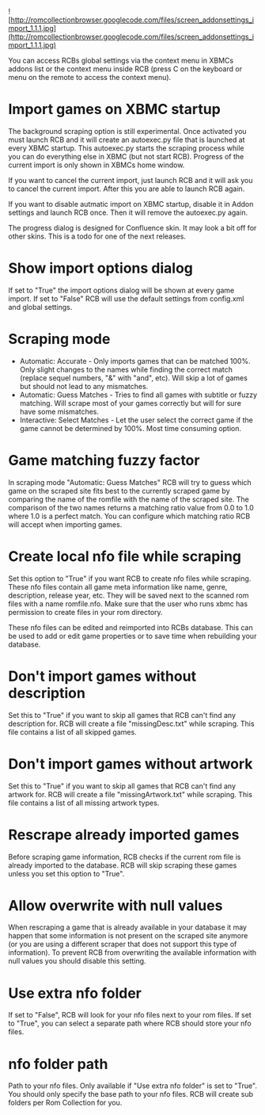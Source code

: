 

![http://romcollectionbrowser.googlecode.com/files/screen_addonsettings_import_1.1.1.jpg](http://romcollectionbrowser.googlecode.com/files/screen_addonsettings_import_1.1.1.jpg)

You can access RCBs global settings via the context menu in XBMCs addons list or the context menu inside RCB (press C on the keyboard or menu on the remote to access the context menu).

# Import games on XBMC startup #
The background scraping option is still experimental. Once activated you must launch RCB and it will create an autoexec.py file that is launched at every XBMC startup. This autoexec.py starts the scraping process while you can do everything else in XBMC (but not start RCB). Progress of the current import is only shown in XBMCs home window.

If you want to cancel the current import, just launch RCB and it will ask you to cancel the current import. After this you are able to launch RCB again.

If you want to disable autmatic import on XBMC startup, disable it in Addon settings and launch RCB once. Then it will remove the autoexec.py again.

The progress dialog is designed for Confluence skin. It may look a bit off for other skins. This is a todo for one of the next releases.

# Show import options dialog #
If set to "True" the import options dialog will be shown at every game import. If set to "False" RCB will use the default settings from config.xml and global settings.

# Scraping mode #
  * Automatic: Accurate - Only imports games that can be matched 100%. Only slight changes to the names while finding the correct match (replace sequel numbers, "&" with "and", etc). Will skip a lot of games but should not lead to any mismatches.
  * Automatic: Guess Matches - Tries to find all games with subtitle or fuzzy matching. Will scrape most of your games correctly but will for sure have some mismatches.
  * Interactive: Select Matches - Let the user select the correct game if the game cannot be determined by 100%. Most time consuming option.

# Game matching fuzzy factor #
In scraping mode "Automatic: Guess Matches" RCB will try to guess which game on the scraped site fits best to the currently scraped game by comparing the name of the romfile with the name of the scraped site. The comparison of the two names returns a matching ratio value from 0.0 to 1.0 where 1.0 is a perfect match. You can configure which matching ratio RCB will accept when importing games.

# Create local nfo file while scraping #
Set this option to "True" if you want RCB to create nfo files while scraping. These nfo files contain all game meta information like name, genre, description, release year, etc. They will be saved next to the scanned rom files with a name romfile.nfo. Make sure that the user who runs xbmc has permission to create files in your rom directory.

These nfo files can be edited and reimported into RCBs database. This can be used to add or edit game properties or to save time when rebuilding your database.

# Don't import games without description #
Set this to "True" if you want to skip all games that RCB can't find any description for. RCB will create a file "missingDesc.txt" while scraping. This file contains a list of all skipped games.

# Don't import games without artwork #
Set this to "True" if you want to skip all games that RCB can't find any artwork for. RCB will create a file "missingArtwork.txt" while scraping. This file contains a list of all missing artwork types.

# Rescrape already imported games #
Before scraping game information, RCB checks if the current rom file is already imported to the database. RCB will skip scraping these games unless you set this option to "True".

# Allow overwrite with null values #
When rescraping a game that is already available in your database it may happen that some information is not present on the scraped site anymore (or you are using a different scraper that does not support this type of information). To prevent RCB from overwriting the available information with null values you should disable this setting.

# Use extra nfo folder #
If set to "False", RCB will look for your nfo files next to your rom files. If set to "True", you can select a separate path where RCB should store your nfo files.

# nfo folder path #
Path to your nfo files. Only available if "Use extra nfo folder" is set to "True". You should only specify the base path to your nfo files. RCB will create sub folders per Rom Collection for you.